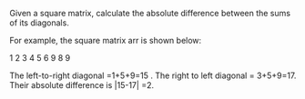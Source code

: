 Given a square matrix, calculate the absolute difference between the sums of its diagonals.

For example, the square matrix arr is shown below:

1 2 3
4 5 6
9 8 9  

The left-to-right diagonal =1+5+9=15 . The right to left diagonal = 3+5+9=17. Their absolute difference is |15-17| =2.